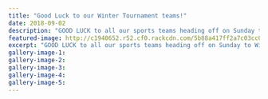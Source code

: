 ```yaml
---
title: "Good Luck to our Winter Tournament teams!"
date: 2018-09-02
description: "GOOD LUCK to all our sports teams heading off on Sunday to Winter Tournament Week!!"
featured-image: http://c1940652.r52.cf0.rackcdn.com/5b88a417ff2a7c03cc0005f1/Group-before-leaving-next-week.gif
excerpt: "GOOD LUCK to all our sports teams heading off on Sunday to Winter Tournament Week!"
gallery-image-1: 
gallery-image-2: 
gallery-image-3: 
gallery-image-4: 
gallery-image-5: 
---
```

